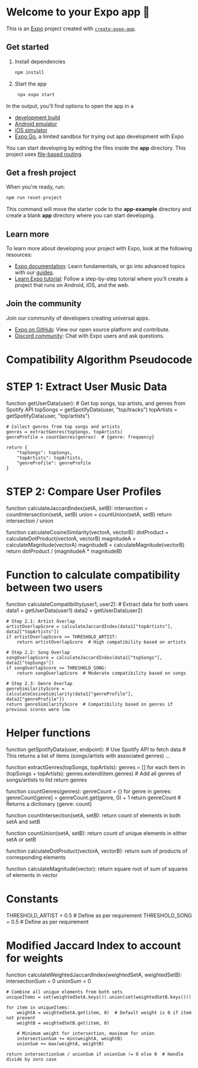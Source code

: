 # Welcome to your Expo app 👋

This is an [Expo](https://expo.dev) project created with [`create-expo-app`](https://www.npmjs.com/package/create-expo-app).

## Get started

1. Install dependencies

   ```bash
   npm install
   ```

2. Start the app

   ```bash
    npx expo start
   ```

In the output, you'll find options to open the app in a

- [development build](https://docs.expo.dev/develop/development-builds/introduction/)
- [Android emulator](https://docs.expo.dev/workflow/android-studio-emulator/)
- [iOS simulator](https://docs.expo.dev/workflow/ios-simulator/)
- [Expo Go](https://expo.dev/go), a limited sandbox for trying out app development with Expo

You can start developing by editing the files inside the **app** directory. This project uses [file-based routing](https://docs.expo.dev/router/introduction).

## Get a fresh project

When you're ready, run:

```bash
npm run reset-project
```

This command will move the starter code to the **app-example** directory and create a blank **app** directory where you can start developing.

## Learn more

To learn more about developing your project with Expo, look at the following resources:

- [Expo documentation](https://docs.expo.dev/): Learn fundamentals, or go into advanced topics with our [guides](https://docs.expo.dev/guides).
- [Learn Expo tutorial](https://docs.expo.dev/tutorial/introduction/): Follow a step-by-step tutorial where you'll create a project that runs on Android, iOS, and the web.

## Join the community

Join our community of developers creating universal apps.

- [Expo on GitHub](https://github.com/expo/expo): View our open source platform and contribute.
- [Discord community](https://chat.expo.dev): Chat with Expo users and ask questions.

# Compatibility Algorithm Pseudocode

# STEP 1: Extract User Music Data
function getUserData(user):
    # Get top songs, top artists, and genres from Spotify API
    topSongs = getSpotifyData(user, "top/tracks")
    topArtists = getSpotifyData(user, "top/artists")
    
    # Collect genres from top songs and artists
    genres = extractGenres(topSongs, topArtists)
    genreProfile = countGenres(genres)  # {genre: frequency}
    
    return {
        "topSongs": topSongs,
        "topArtists": topArtists,
        "genreProfile": genreProfile
    }

# STEP 2: Compare User Profiles

function calculateJaccardIndex(setA, setB):
    intersection = countIntersection(setA, setB)
    union = countUnion(setA, setB)
    return intersection / union

function calculateCosineSimilarity(vectorA, vectorB):
    dotProduct = calculateDotProduct(vectorA, vectorB)
    magnitudeA = calculateMagnitude(vectorA)
    magnitudeB = calculateMagnitude(vectorB)
    return dotProduct / (magnitudeA * magnitudeB)

# Function to calculate compatibility between two users
function calculateCompatibility(user1, user2):
    # Extract data for both users
    data1 = getUserData(user1)
    data2 = getUserData(user2)
    
    # Step 2.1: Artist Overlap
    artistOverlapScore = calculateJaccardIndex(data1["topArtists"], data2["topArtists"])
    if artistOverlapScore >= THRESHOLD_ARTIST:
        return artistOverlapScore  # High compatibility based on artists
    
    # Step 2.2: Song Overlap
    songOverlapScore = calculateJaccardIndex(data1["topSongs"], data2["topSongs"])
    if songOverlapScore >= THRESHOLD_SONG:
        return songOverlapScore  # Moderate compatibility based on songs
    
    # Step 2.3: Genre Overlap
    genreSimilarityScore = calculateCosineSimilarity(data1["genreProfile"], data2["genreProfile"])
    return genreSimilarityScore  # Compatibility based on genres if previous scores were low

# Helper functions
function getSpotifyData(user, endpoint):
    # Use Spotify API to fetch data
    # This returns a list of items (songs/artists with associated genres)
    ...

function extractGenres(topSongs, topArtists):
    genres = []
    for each item in (topSongs + topArtists):
        genres.extend(item.genres)  # Add all genres of songs/artists to list
    return genres

function countGenres(genres):
    genreCount = {}
    for genre in genres:
        genreCount[genre] = genreCount.get(genre, 0) + 1
    return genreCount  # Returns a dictionary {genre: count}

function countIntersection(setA, setB):
    return count of elements in both setA and setB

function countUnion(setA, setB):
    return count of unique elements in either setA or setB

function calculateDotProduct(vectorA, vectorB):
    return sum of products of corresponding elements

function calculateMagnitude(vector):
    return square root of sum of squares of elements in vector

# Constants
THRESHOLD_ARTIST = 0.5  # Define as per requirement
THRESHOLD_SONG = 0.5    # Define as per requirement



# Modified Jaccard Index to account for weights
function calculateWeightedJaccardIndex(weightedSetA, weightedSetB):
    intersectionSum = 0
    unionSum = 0
    
    # Combine all unique elements from both sets
    uniqueItems = set(weightedSetA.keys()).union(set(weightedSetB.keys()))
    
    for item in uniqueItems:
        weightA = weightedSetA.get(item, 0)  # Default weight is 0 if item not present
        weightB = weightedSetB.get(item, 0)
        
        # Minimum weight for intersection, maximum for union
        intersectionSum += min(weightA, weightB)
        unionSum += max(weightA, weightB)
    
    return intersectionSum / unionSum if unionSum != 0 else 0  # Handle divide by zero case
